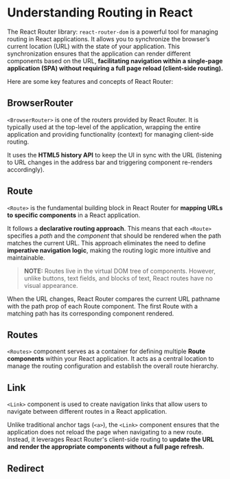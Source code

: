 # Understanding Routing in React

The React Router library: `react-router-dom` is a powerful tool for managing routing in React applications. It allows you to synchronize the browser’s current location (URL) with the state of your application. This synchronization ensures that the application can render different components based on the URL, **facilitating navigation within a single-page application (SPA) without requiring a full page reload (client-side routing).**

Here are some key features and concepts of React Router:

## BrowserRouter

`<BrowserRouter>` is one of the routers provided by React Router. It is typically used at the top-level of the application, wrapping the entire application and providing functionality (context) for managing client-side routing.

It uses the **HTML5 history API** to keep the UI in sync with the URL (listening to URL changes in the address bar and triggering component re-renders accordingly).

## Route

`<Route>` is the fundamental building block in React Router for **mapping URLs to specific components** in a React application.

It follows a **declarative routing approach**. This means that each `<Route>` specifies a _path_ and the _component_ that should be rendered when the path matches the current URL. This approach eliminates the need to define **imperative navigation logic**, making the routing logic more intuitive and maintainable.

> **NOTE:** Routes live in the virtual DOM tree of components. However, unlike buttons, text fields, and blocks of text, React routes have no visual appearance.

When the URL changes, React Router compares the current URL pathname with the path prop of each Route component. The first Route with a matching path has its corresponding component rendered.

## Routes

`<Routes>` component serves as a container for defining multiple **Route components** within your React application. It acts as a central location to manage the routing configuration and establish the overall route hierarchy.

## Link

`<Link>` component is used to create navigation links that allow users to navigate between different routes in a React application.

Unlike traditional anchor tags (`<a>`), the `<Link>` component ensures that the application does not reload the page when navigating to a new route. Instead, it leverages React Router's client-side routing to **update the URL and render the appropriate components without a full page refresh.**

## Redirect
